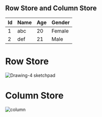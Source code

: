 ## Row Store and Column Store




| Id  | Name | Age | Gender | 
| ---- |-----|---- | ------------- |
| 1  | abc | 20 | Female | 
| 2 | def | 21  | Male |

# Row Store

![Drawing-4 sketchpad](https://user-images.githubusercontent.com/3725274/154220119-97ddbf62-04a0-4302-8fdb-2bcea645495a.png)

# Column Store

![column](https://user-images.githubusercontent.com/3725274/154220523-198dc851-c7ac-4bb9-ba2e-d23a3a13c225.png)


